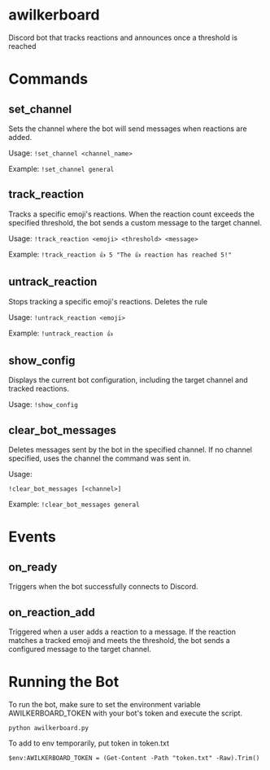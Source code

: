 # awilkerboard
Discord bot that tracks reactions and announces once a threshold is reached

# Commands
## set_channel
Sets the channel where the bot will send messages when reactions are added.

Usage:
```!set_channel <channel_name>```

Example:
```!set_channel general```

## track_reaction
Tracks a specific emoji's reactions. When the reaction count exceeds the specified threshold, the bot sends a custom message to the target channel.

Usage:
```!track_reaction <emoji> <threshold> <message>```

Example:
```!track_reaction 👍 5 "The 👍 reaction has reached 5!"```

## untrack_reaction
Stops tracking a specific emoji's reactions. Deletes the rule

Usage:
```!untrack_reaction <emoji>```

Example:
```!untrack_reaction 👍```

## show_config
Displays the current bot configuration, including the target channel and tracked reactions.

Usage:
```!show_config```

## clear_bot_messages

Deletes messages sent by the bot in the specified channel. If no channel specified, uses the channel the command was sent in.

Usage:

```!clear_bot_messages [<channel>]```

Example:
```!clear_bot_messages general```

# Events
## on_ready
Triggers when the bot successfully connects to Discord.

## on_reaction_add
Triggered when a user adds a reaction to a message. If the reaction matches a tracked emoji and meets the threshold, the bot sends a configured message to the target channel.

# Running the Bot
To run the bot, make sure to set the environment variable AWILKERBOARD_TOKEN with your bot's token and execute the script.

```python awilkerboard.py```

To add to env temporarily, put token in token.txt

```$env:AWILKERBOARD_TOKEN = (Get-Content -Path "token.txt" -Raw).Trim()```



